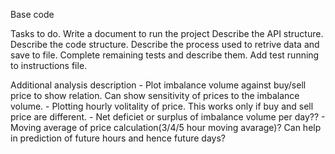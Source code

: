 Base code


Tasks to do. 
Write a document to run the project 
Describe the API structure. 
Describe the code structure. 
Describe the process used to retrive data and save to file. 
Complete remaining tests and describe them. Add test running to instructions file. 

Additional analysis description 
    - Plot imbalance volume against buy/sell price to show relation. Can show sensitivity of prices to the imbalance volume. 
    - Plotting hourly volitality of price. This works only if buy and sell price are different. 
    - Net deficiet or surplus of imbalance volume per day?? 
    - Moving average of price calculation(3/4/5 hour moving avarage)? Can help in prediction of future hours and hence future days?